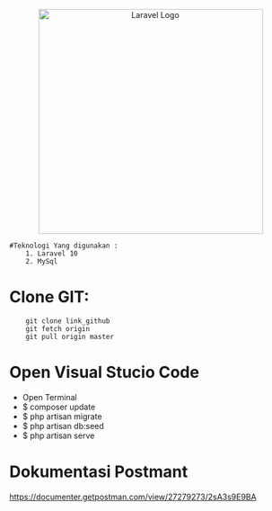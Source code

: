 <p align="center"><a href="https://laravel.com" target="_blank"><img src="https://raw.githubusercontent.com/laravel/art/master/logo-lockup/5%20SVG/2%20CMYK/1%20Full%20Color/laravel-logolockup-cmyk-red.svg" width="400" alt="Laravel Logo"></a></p>


    #Teknologi Yang digunakan :
        1. Laravel 10
        2. MySql

# Clone GIT:
        git clone link_github
        git fetch origin
        git pull origin master
# Open Visual Stucio Code
* Open Terminal
* $ composer update
* $ php artisan migrate
* $ php artisan db:seed
* $ php artisan serve

# Dokumentasi Postmant
https://documenter.getpostman.com/view/27279273/2sA3s9E9BA
